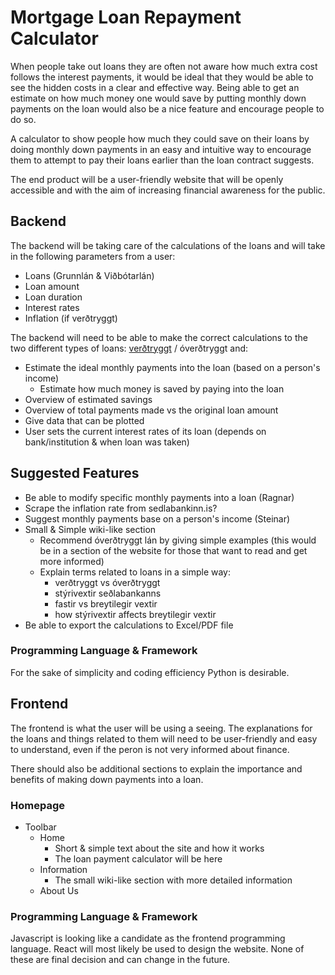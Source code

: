 # Mortgage Loan Repayment Calculator

When people take out loans they are often not aware how much extra cost follows the interest payments, it would be ideal that they would be able to see the hidden costs in a clear and effective way. Being able to get an estimate on how much money one would save by putting monthly down payments on the loan would also be a nice feature and encourage people to do so.

A calculator to show people how much they could save on their loans by doing monthly down payments in an easy and intuitive way to encourage them to attempt to pay their loans earlier than the loan contract suggests.

The end product will be a user-friendly website that will be openly accessible and with the aim of increasing financial awareness for the public.

## Backend

The backend will be taking care of the calculations of the loans and will take in the following parameters from a user:

- Loans (Grunnlán & Viðbótarlán)
- Loan amount
- Loan duration
- Interest rates
- Inflation (if verðtryggt)

The backend will need to be able to make the correct calculations to the two different types of loans: [verðtryggt](https://github.com/jackymallett/indexed) / óverðtryggt and:

- Estimate the ideal monthly payments into the loan (based on a person's income)
    - Estimate how much money is saved by paying into the loan
- Overview of estimated savings
- Overview of total payments made vs the original loan amount
- Give data that can be plotted
- User sets the current interest rates of its loan (depends on bank/institution & when loan was taken)

## Suggested Features

- Be able to modify specific monthly payments into a loan (Ragnar)
- Scrape the inflation rate from sedlabankinn.is?
- Suggest monthly payments base on a person's income (Steinar)
- Small & Simple wiki-like section
    - Recommend óverðtryggt lán by giving simple examples (this would be in a section of the website for those that want to read and get more informed)
    - Explain terms related to loans in a simple way:
        - verðtryggt vs óverðtryggt
        - stýrivextir seðlabankanns
        - fastir vs breytilegir vextir
        - how stýrivextir affects breytilegir vextir
- Be able to export the calculations to Excel/PDF file

### Programming Language & Framework

For the sake of simplicity and coding efficiency Python is desirable.

## Frontend

The frontend is what the user will be using a seeing. The explanations for the loans and things related to them will need to be user-friendly and easy to understand, even if the peron is not very informed about finance.

There should also be additional sections to explain the importance and benefits of making down payments into a loan.

### Homepage

- Toolbar
    - Home
        - Short & simple text about the site and how it works
        - The loan payment calculator will be here
    - Information
        - The small wiki-like section with more detailed information
    - About Us

### Programming Language & Framework

Javascript is looking like a candidate as the frontend programming language. React will most likely be used to design the website. None of these are final decision and can change in the future.

